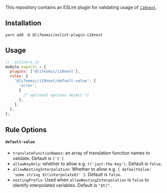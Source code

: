 This repository contains an ESLint plugin for validating usage of [`i18next`](https://github.com/i18next/i18next).

## Installation

```
yarn add -D @lifeomic/eslint-plugin-i18next
```

## Usage

```javascript
// .eslintrc.js
module.exports = {
  plugins: ['@lifeomic/i18next'],
  rules: {
    '@lifeomic/i18next/default-value': [
      'error',
      {
        /* optional options object */
      },
    ],
  },
};
```

## Rule Options

#### `default-value`

- `translateFunctionNames`: an array of translation function names to validate. Default is `['t']`
- `allowKeyOnly`: whether to allow e.g. `t('just-the-key')`. Default is `false`.
- `allowNestingInterpolation`: Whether to allow e.g. `{ defaultValue: 'some string $t(interpolated)' }`. Default is `false`.
- `nestingPrefix`: Used when `allowNestingInterpolation` is `false` to identify interpolated variables. Default is `"$t("`.
